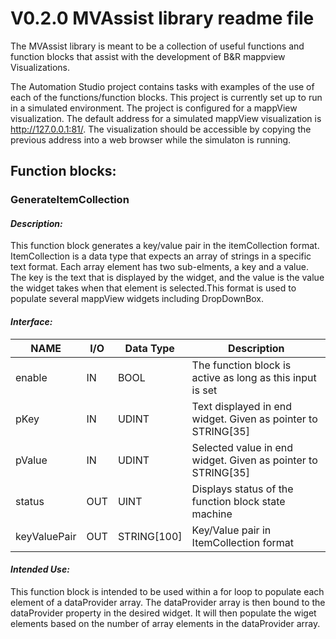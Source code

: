 
# V0.2.0 MVAssist library readme file

The MVAssist library is meant to be a collection of useful functions and function blocks that assist with the development of B&R mappview Visualizations.  

The Automation Studio project contains tasks with examples of the use of each of the functions/function blocks. This project is currently set up to run in a simulated environment.
The project is configured for a mappView visualization. The default address for a simulated mappView visualization is http://127.0.0.1:81/. The visualization should be accessible by copying the previous address into a web browser while the simulaton is running.  


## Function blocks:

###  **GenerateItemCollection**
#### *Description:*  
This function block generates a key/value pair in the itemCollection format.  
ItemCollection is a data type that expects an array of strings in a specific text format. Each array element has two sub-elments, a key and a value. The key is the text that is displayed by the widget, and the value is the value the widget takes when that element is selected.This format is used to populate several mappView widgets including DropDownBox. 

#### *Interface:*  
| NAME          | I/O | Data Type   | Description |
| ------------- | --- | ----------- | ----------- |
| enable        | IN  | BOOL        | The function block is active as long as this input is set|
| pKey          | IN  | UDINT       | Text displayed in end widget. Given as pointer to STRING[35] |
| pValue        | IN  | UDINT       | Selected value in end widget. Given as pointer to STRING[35] |
| status        | OUT | UINT        | Displays status of the function block state machine |
| keyValuePair  | OUT | STRING[100] | Key/Value pair in ItemCollection format |


#### *Intended Use:*  
This function block is intended to be used within a for loop to populate each element of a dataProvider array. The dataProvider array is then bound to the dataProvider property in the desired widget. It will then populate the wiget elements based on the number of array elements in the dataProvider array.


